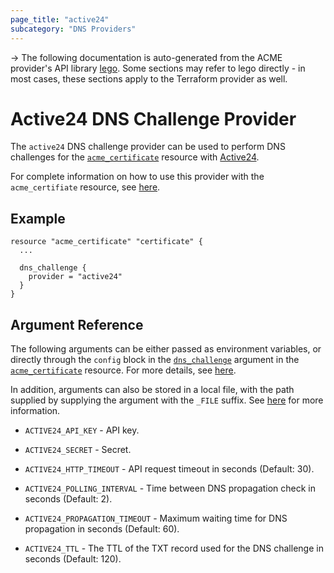 ```yaml
---
page_title: "active24"
subcategory: "DNS Providers"
---
```


-> The following documentation is auto-generated from the ACME
provider's API library [lego](https://go-acme.github.io/lego/).  Some
sections may refer to lego directly - in most cases, these sections
apply to the Terraform provider as well.

# Active24 DNS Challenge Provider

The `active24` DNS challenge provider can be used to perform DNS challenges for
the [`acme_certificate`][resource-acme-certificate] resource with
[Active24](https://www.active24.cz).

[resource-acme-certificate]: ../resources/certificate.md

For complete information on how to use this provider with the `acme_certifiate`
resource, see [here][resource-acme-certificate-dns-challenges].

[resource-acme-certificate-dns-challenges]: ../resources/certificate.md#using-dns-challenges

## Example

```hcl
resource "acme_certificate" "certificate" {
  ...

  dns_challenge {
    provider = "active24"
  }
}
```
## Argument Reference

The following arguments can be either passed as environment variables, or
directly through the `config` block in the
[`dns_challenge`][resource-acme-certificate-dns-challenge-arg] argument in the
[`acme_certificate`][resource-acme-certificate] resource. For more details, see
[here][resource-acme-certificate-dns-challenges].

[resource-acme-certificate-dns-challenge-arg]: ../resources/certificate.md#dns_challenge

In addition, arguments can also be stored in a local file, with the path
supplied by supplying the argument with the `_FILE` suffix. See
[here][acme-certificate-file-arg-example] for more information.

[acme-certificate-file-arg-example]: ../resources/certificate.md#using-variable-files-for-provider-arguments

* `ACTIVE24_API_KEY` - API key.
* `ACTIVE24_SECRET` - Secret.

* `ACTIVE24_HTTP_TIMEOUT` - API request timeout in seconds (Default: 30).
* `ACTIVE24_POLLING_INTERVAL` - Time between DNS propagation check in seconds (Default: 2).
* `ACTIVE24_PROPAGATION_TIMEOUT` - Maximum waiting time for DNS propagation in seconds (Default: 60).
* `ACTIVE24_TTL` - The TTL of the TXT record used for the DNS challenge in seconds (Default: 120).


